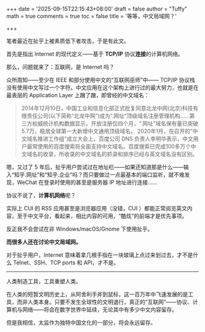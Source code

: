 +++
date = '2025-09-15T22:15:43+08:00'
draft = false
author = "Tuffy"
math = true 
comments = true
toc = false
title = '等等，中文局域网？'

+++

笔者最近在扯乎上被素质低下者攻击，于是有此文。

首先是指出 Internet 的现代定义——基于 **TCP/IP** 协议**连接**的计算机网络。

那么，问题就来了：互联网，是 Internet 吗？

众所周知——至少在 IEEE 和部分使用中文的“互联网巫师”中—— TCP/IP 协议栈没有使用中文写过一个字符。中文应用在这个架构上进行过的最大努力，也就是在最表层的 Application Layer 上蹭了蹭，即曾经的中文域名：

> 2014年12月10日，中国工业和信息化部正式批复同意北龙中网(北京)科技有限责任公司(以下简称“北龙中网”)成为“.网址”顶级域名注册管理机构……第三方权威统计机构数据显示，开放注册仅四个月，“.网址”域名保有量已突破5.7万，稳居全球第一大新增中文通用顶级域名。 
> 2020年1月，在召开的“中文域名推进工作组”成立大会上，百度公司 DNS 负责人李明华表示，中文用户最常使用的百度搜索将全面支持中文域名。百度搜索已完成100多万个中文域名的收录，所收录的中文域名的抓录和排序已经与英文域名没有区别。

嗯，又过了 5 年后，扯乎用户尝试过在地址栏——如果还知道那是什么——输入“知乎.网址”和“知乎.企业”吗？而只要做过一点最基本的端口监听，就不难发现，WeChat 在登录时使用的甚至是服务器 IP 地址进行连接……

协议不说了，**计算机网络**呢？

实际上 CUI 的 RSS 应用甚至是浏览器应用（没错，CUI ）都能正常阅览英文内容，至于中文平台，看起来，相比内容的可用，“酷炫”的前端才是优先事项。

反正我不会尝试在非 Windows/macOS/Gnome 下使用扯乎。

**而很多人还在讨论中文局域网。**

对于扯乎用户，Internet 意味着拿几根手指在一块玻璃上点过来划过去，才不是什么 Telnet、SSH、TCP ports 和 API，才不是。

---

人类制造工具，工具重塑人类。

在人类的短暂文明历史上，从阿舍利手斧到鼠标，这一百万年中飞速发展的是工具，而非人类本身。只要不发生全球性的文明退行，真正的“互联网”——协议、计算机与网络——将会在数字世界中延续，无论其中有多少中文内容留存。

但是我相信，太监作为独特中国文化的一部分，将会永远留存。



